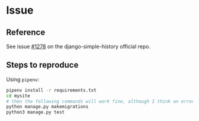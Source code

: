 # Issue

## Reference

See issue [#1278](https://github.com/jazzband/django-simple-history/issues/1278) on the django-simple-history official repo.

## Steps to reproduce

Using `pipenv`:

```bash
pipenv install -r requirements.txt
cd mysite
# then the following commands will work fine, although I think an error should be raised
python manage.py makemigrations
python3 manage.py test

```
